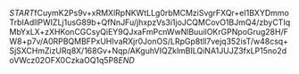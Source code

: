 $START$fCuymK2Ps9v+xRMXlRpNKWtLLg0rbMCMziSvgrFXQr+eI1BXYDmmoTrbIAdllPWIZLj1usG89b+QfNnJFu/jhxpzVs3i1joJCQMCovO1BJmQ4/zbyCTIqMbYxLX+zXHKonCGCsyQiEY9QJxaFmPcnWwNlBuuilOKrGPNpoGrug28H/FW8+p7v/A0RPBQMBFPxUHIvaRXjr0JonOS/LRpGp8tll7vejq352isT/w48csq+SjSXCHmZizURq8X/168Gv+Nqp/AKguhVIQZklmBILQiNA1JUJZ3fxLP15no2doVWcz02OFX0CzkaOQ1q5P8$END$
